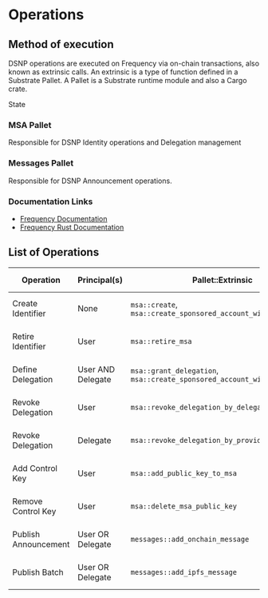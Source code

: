 # Operations
## Method of execution
DSNP operations are executed on Frequency via on-chain transactions, also known as extrinsic calls.
An extrinsic is a type of function defined in a Substrate Pallet.  A Pallet is a Substrate runtime module and also a Cargo crate.

State

### MSA Pallet
Responsible for DSNP Identity operations and Delegation management

### Messages Pallet
Responsible for DSNP Announcement operations.

### Documentation Links
- [Frequency Documentation](https://docs.frequency.xyz)
- [Frequency Rust Documentation](https://libertydsnp.github.io/frequency)

## List of Operations

| Operation                                             | Principal(s)      | Pallet::Extrinsic                                                                      | State Change Record                                                     |
|-------------------------------------------------------|-------------------|----------------------------------------------------------------------------------------|-------------------------------------------------------------------------|
| <a id="create-identifier">Create Identifier</a>       | None              | `msa::create`, `msa::create_sponsored_account_with_delegation`           | [Identifier Creation Record](Records.md#identifier-creation)            |
| <a id="retire-identifier">Retire Identifier</a>       | User              | `msa::retire_msa`                                                               | [Identifier Retirement Record](Records.md#identifier-retirement)        |
| <a id="define-delegation">Define Delegation</a>       | User AND Delegate | `msa::grant_delegation`, `msa::create_sponsored_account_with_delegation` | [Delegation Definition Record](Records.md#delegation-definition)        |
| <a id="revoke-delegation">Revoke Delegation</a>       | User              | `msa::revoke_delegation_by_delegator`                                           | [Delegation Revocation Record](Records.md#delegation-revocation)        |
| <a id="revoke-delegation">Revoke Delegation</a>       | Delegate          | `msa::revoke_delegation_by_provider`                                            | [Delegation Revocation Record](Records.md#delegation-revocation)        |
| <a id="add-control-key">Add Control Key</a>           | User              | `msa::add_public_key_to_msa`                                                    | [Control Key Addition Record](Records.md#control-key-addition)          |
| <a id="remove-control-key">Remove Control Key</a>     | User              | `msa::delete_msa_public_key`                                                    | [Control Key Removal Record](Records.md#control-key-removal)            |
| <a id="publish-announcement">Publish Announcement</a> | User OR Delegate  | `messages::add_onchain_message`                                                 | [Announcement Published Record](Records.md#announcement-published)      |
| <a id="publish-batch">Publish Batch</a>               | User OR Delegate  | `messages::add_ipfs_message`                                                    | [Batch Published Record](Records.md#batch-published)                    |

